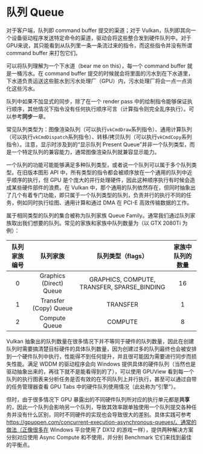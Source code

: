 # 队列 Queue

对于客户端，队列即 command buffer 提交的渠道；对于 Vulkan，队列即其向一个设备驱动程序发送特定命令的渠道，驱动会将这些整合发到硬件队列中。对于GPU来说，其只能看到从队列里一条一条流过来的指令，而这些指令并没有所谓 command buffer 来打包它们。

可以将队列理解为一个下水道（bear me on this），每一个 command buffer 就是一桶污水。在 command buffer 提交的时候就会将里面的污水到在下水道里，下水道负责运送这些脏水到污水处理厂（GPU）内，污水处理厂将会一点一点消化这些污水。

队列中如果不加显式的同步，除了在一个 render pass 中的绘制指令能够保证执行顺序，其他情况下指令没有任何执行顺序可言（计算指令则完全乱序执行）。可以参考**同步**一章。

常见队列类型为：图像渲染队列（可以执行`vkCmdDraw`系列指令）、通用计算队列（可以执行`vkCmdDispatch`系列指令）、转移/拷贝队列（可以执行`vkCmdCopy`系列指令）。注意，显示时涉及到的“显示队列 Present Queue”并非一个队列类型，而是一个特定队列的兼容能力，通常图像渲染队列就兼容显示能力。

一个队列的功能可能能够满足多种队列类型，或者说一个队列可以属于多个队列类型。在旧版本图形 API 中，所有类型的指令都会被顺序放在一个通用的队列中近乎顺序的执行，但 GPU 是个庞大的并行处理硬件，因此这种顺序执行有时候会造成某些硬件部件的浪费。在 Vulkan 中，那个通用的队列依然存在，但同时抽象出了几个有着专门功能，即只属于一个队列类型的队列，负责并行的执行不同的任务，例如同时执行绘图、通用计算和通过 DMA 在 PCI-E 高效传输数据的工作。

属于相同类型的队列的集合被称为队列家族 Queue Family。通常我们通过队列家族取出我们想要的队列。常见的家族和家族中队列数量为（以 GTX 2080Ti 为例）：

| 队列家族编号 |        队列家族         |              队列类型（flags）              | 家族中队列的数量 |
| :----------: | :---------------------: | :-----------------------------------------: | :--------------: |
|      0       | Graphics (Direct) Queue | GRAPHICS, COMPUTE, TRANSFER, SPARSE_BINDING |        16        |
|      1       |  Transfer (Copy) Queue  |                  TRANSFER                   |        1         |
|      2       |      Compute Queue      |                   COMPUTE                   |        8         |

Vulkan 抽象出的队列数量在很多情况下并不等同于硬件的队列数量，因此在创建队列时需要搞清楚目标硬件的具体队列数量，因为创建过多的队列最终也会被安排到一个硬件队列中执行，性能得不到任何提升，并且很可能因为需要进行同步而损失性能。满足 WDDM 的驱动程序会向 Windows 提供具体的硬件队列（当然也是驱动抽象出来的，再往下就不是能看得到的了），可以使用 GPUView 看到每一个队列的执行图表来分析任务是否有效的在不同队列上并行执行，甚至可以通过自带的任务管理器查看 GPU Tabs 中的硬件队列使用情况（此处称为“引擎”）。

但时，由于很多情况下 GPU 暴露出的不同硬件队列所对应的执行单元都是**共享**的，因此一个队列会影响另一个队列，导致其效率跟单独使用一个队列提交各种任务并没有什么区别，同时不同硬件的实现也会导致很大的差别。具体实践可参考 https://gpuopen.com/concurrent-execution-asynchronous-queues/。通常的做法（正像很多在 Windows 平台使用了 DX12 的游戏一样），提供两种解决方案分别对应使用 Async Compute 和不使用，并分别 Benchmark 它们来找到最佳的平衡点。

